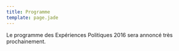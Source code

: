```yaml
---
title: Programme
template: page.jade
---
```


Le programme des Expériences Politiques 2016 sera annoncé très prochainement.
